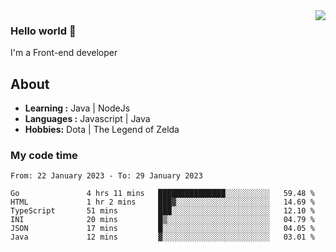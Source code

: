 <img align='right' src="https://github-readme-stats.vercel.app/api?username=jumodada&show_icons=true&theme=vue">

### Hello world 👋

I'm a Front-end developer 
    
## About
-  **Learning :** Java | NodeJs
-  **Languages :** Javascript | Java
-  **Hobbies:** Dota | The Legend of Zelda

### My code time

<!--START_SECTION:waka-->

```text
From: 22 January 2023 - To: 29 January 2023

Go               4 hrs 11 mins   ███████████████░░░░░░░░░░   59.48 %
HTML             1 hr 2 mins     ███▓░░░░░░░░░░░░░░░░░░░░░   14.69 %
TypeScript       51 mins         ███░░░░░░░░░░░░░░░░░░░░░░   12.10 %
INI              20 mins         █▒░░░░░░░░░░░░░░░░░░░░░░░   04.79 %
JSON             17 mins         █░░░░░░░░░░░░░░░░░░░░░░░░   04.05 %
Java             12 mins         ▓░░░░░░░░░░░░░░░░░░░░░░░░   03.01 %
```

<!--END_SECTION:waka-->
